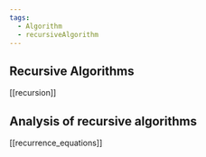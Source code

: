 ```yaml
---
tags:
  - Algorithm
  - recursiveAlgorithm
---
```

## Recursive Algorithms

[[recursion]]

## Analysis of recursive algorithms
[[recurrence_equations]]